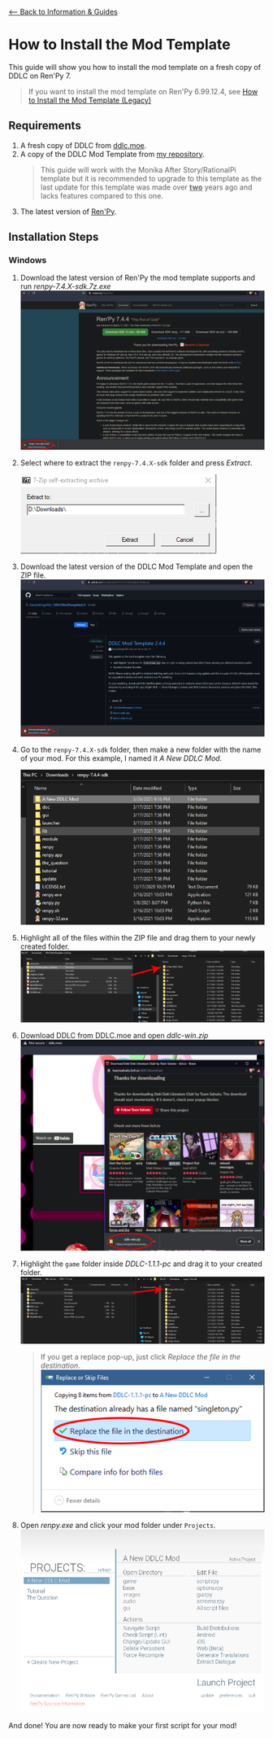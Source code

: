 [<-- Back to Information & Guides](guides.md)

# How to Install the Mod Template

This guide will show you how to install the mod template on a fresh copy of DDLC on Ren'Py 7.
> If you want to install the mod template on Ren'Py 6.99.12.4, see [How to Install the Mod Template (Legacy)](Installing-the-Mod-Template-Legacy.md)

## Requirements
1. A fresh copy of DDLC from [ddlc.moe](https://ddlc.moe).
2. A copy of the DDLC Mod Template from [my repository](https://github.com/GanstaKingofSA/DDLCModTemplate2.0/releases).
   > This guide will work with the Monika After Story/RationalPi template but it is recommended to upgrade to this template as the last update for this template was made over <u>**two**</u> years ago and lacks features compared to this one.
 3. The latest version of [Ren'Py](https://renpy.org/latest).

## Installation Steps

### Windows
1. Download the latest version of Ren'Py the mod template supports and run *renpy-7.4.X-sdk.7z.exe*
![Ren'Py Download](../../assets/guides/mod-template/Capture2.PNG)
2. Select where to extract the `renpy-7.4.X-sdk` folder and press *Extract*.

    ![Ren'Py Extractor](../../assets/guides/mod-template/Capture1.PNG)

3. Download the latest version of the DDLC Mod Template and open the ZIP file.
![DDLC MT Download](../../assets/guides/mod-template/Capture4.PNG)
4. Go to the `renpy-7.4.X-sdk` folder, then make a new folder with the name of your mod. For this example, I named it *A New DDLC Mod*.

    ![Folder](../../assets/guides/mod-template/Capture3.PNG)

5. Highlight all of the files within the ZIP file and drag them to your newly created folder.
![Transfer](../../assets/guides/mod-template/Capture5.PNG)
6. Download DDLC from DDLC.moe and open *ddlc-win.zip*
![Download DDLC](../../assets/guides/mod-template/Capture6.PNG)
7. Highlight the `game` folder inside *DDLC-1.1.1-pc* and drag it to your created folder.
![Extract Game](../../assets/guides/mod-template/Capture7.PNG)
   > If you get a replace pop-up, just click *Replace the file in the destination*.
  ![Replace Singleton](../../assets/guides/mod-template/Capture8.PNG)
8. Open *renpy.exe* and click your mod folder under `Projects`.
![Replace Singleton](../../assets/guides/mod-template/screenshot0001.png)

And done! You are now ready to make your first script for your mod! 
